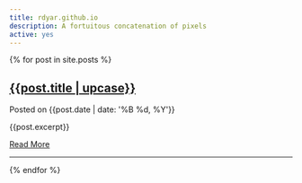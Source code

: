 ```yaml
---
title: rdyar.github.io
description: A fortuitous concatenation of pixels
active: yes
---
```

{% for post in site.posts %}
   <h2><a href="{{post.url}}" class="no-border">{{post.title | upcase}}</a></h2>
   <p class="small">Posted on {{post.date | date: '%B %d, %Y'}}</p>
   <p>{{post.excerpt}}</p>
   <a href="{{post.url}}">Read More</a>
   <hr>
{% endfor %} 
